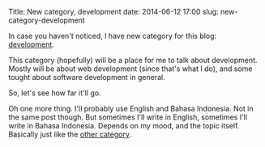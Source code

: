 Title: New category, development
date: 2014-06-12 17:00
slug: new-category-development

In case you haven't noticed, I have new category for this blog: [development](/development/).

This category (hopefully) will be a place for me to talk about development. Mostly will be about
web development (since that's what I do), and some tought about software development in general.

So, let's see how far it'll go.

Oh one more thing. I'll probably use English and Bahasa Indonesia. Not in the same post though.
But sometimes I'll write in English, sometimes I'll write in Bahasa Indonesia. Depends on my mood, and the topic itself.
Basically just like the [other category](/journal/).
